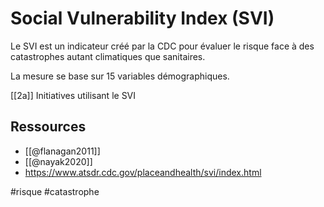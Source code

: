 # Social Vulnerability Index (SVI)

Le SVI est un indicateur créé par la CDC pour évaluer le risque face à des catastrophes autant climatiques que sanitaires.

La mesure se base sur 15 variables démographiques.

[[2a]] Initiatives utilisant le SVI

## Ressources
- [[@flanagan2011]]
- [[@nayak2020]]
- https://www.atsdr.cdc.gov/placeandhealth/svi/index.html

#risque #catastrophe